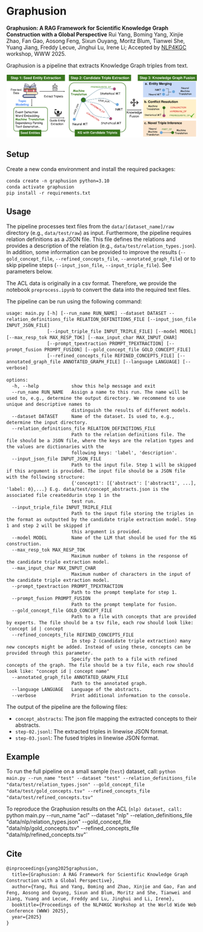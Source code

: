 # Graphusion 
**Graphusion: A RAG Framework for Scientific Knowledge Graph Construction with a Global Perspective**
Rui Yang, Boming Yang, Xinjie Zhao, Fan Gao, Aosong Feng, Sixun Ouyang, Moritz Blum, Tianwei She, Yuang Jiang, Freddy Lecue, Jinghui Lu, Irene Li;
Accepted by [NLP4KGC]([url](https://sites.google.com/view/4rthnlp4kgc/home?authuser=0)) workshop, WWW 2025. 

Graphusion is a pipeline that extracts Knowledge Graph triples from text.

![Architecture](graphusion_main.png)


## Setup
Create a new conda environment and install the required packages:
```
conda create -n graphusion python=3.10
conda activate graphusion
pip install -r requirements.txt
```


## Usage
The pipeline processes text files from the `data/[dataset_name]/raw` directory (e.g., `data/test/raw`) as input. 
Furthermore, the pipeline requires relation definitions as a JSON file. This file defines the relations and 
provides a description of the relation (e.g., `data/test/relation_types.json`). In addition, some information can be 
provided to improve the results (`--gold_concept_file`, `--refined_concepts_file`, `--annotated_graph_file`)
or to skip pipeline steps (`--input_json_file`, `--input_triple_file`). See parameters below.

The ACL data is originally in a csv format. Therefore, we provide the notebook `preprocess.ipynb` to convert the 
data into the required text files.

The pipeline can be run using the following command:

```
usage: main.py [-h] [--run_name RUN_NAME] --dataset DATASET --relation_definitions_file RELATION_DEFINITIONS_FILE [--input_json_file INPUT_JSON_FILE]
               [--input_triple_file INPUT_TRIPLE_FILE] [--model MODEL] [--max_resp_tok MAX_RESP_TOK] [--max_input_char MAX_INPUT_CHAR]
               [--prompt_tpextraction PROMPT_TPEXTRACTION] [--prompt_fusion PROMPT_FUSION] [--gold_concept_file GOLD_CONCEPT_FILE]
               [--refined_concepts_file REFINED_CONCEPTS_FILE] [--annotated_graph_file ANNOTATED_GRAPH_FILE] [--language LANGUAGE] [--verbose]

options:
  -h, --help            show this help message and exit
  --run_name RUN_NAME   Assign a name to this run. The name will be used to, e.g., determine the output directory. We recommend to use unique and descriptive names to
                        distinguish the results of different models.
  --dataset DATASET     Name of the dataset. Is used to, e.g., determine the input directory.
  --relation_definitions_file RELATION_DEFINITIONS_FILE
                        Path to the relation definitions file. The file should be a JSON file, where the keys are the relation types and the values are dictionaries with the
                        following keys: 'label', 'description'.
  --input_json_file INPUT_JSON_FILE
                        Path to the input file. Step 1 will be skipped if this argument is provided. The input file should be a JSON file with the following structure:
                        {'concept1': [{'abstract': ['abstract1', ...], 'label: 0},...} E.g. data/test/concept_abstracts.json is the associated file createddurin step 1 in the
                        test run.
  --input_triple_file INPUT_TRIPLE_FILE
                        Path to the input file storing the triples in the format as outputted by the candidate triple extraction model. Step 1 and step 2 will be skipped if
                        this argument is provided.
  --model MODEL         Name of the LLM that should be used for the KG construction.
  --max_resp_tok MAX_RESP_TOK
                        Maximum number of tokens in the response of the candidate triple extraction model.
  --max_input_char MAX_INPUT_CHAR
                        Maximum number of characters in the input of the candidate triple extraction model.
  --prompt_tpextraction PROMPT_TPEXTRACTION
                        Path to the prompt template for step 1.
  --prompt_fusion PROMPT_FUSION
                        Path to the prompt template for fusion.
  --gold_concept_file GOLD_CONCEPT_FILE
                        Path to a file with concepts that are provided by experts. The file should be a tsv file, each row should look like: 'concept id | concept
  --refined_concepts_file REFINED_CONCEPTS_FILE
                        In step 2 (candidate triple extraction) many new concepts might be added. Instead of using these, concepts can be provided through this parameter.
                        Specify the path to a file with refined concepts of the graph. The file should be a tsv file, each row should look like: "concept id | concept name"
  --annotated_graph_file ANNOTATED_GRAPH_FILE
                        Path to the annotated graph.
  --language LANGUAGE   Language of the abstracts.
  --verbose             Print additional information to the console.
```

The output of the pipeline are the following files: 
- `concept_abstracts`: The json file mapping the extracted concepts to their abstracts.
- `step-02.jsonl`: The extracted triples in linewise JSON format.
- `step-03.jsonl`: The fused triples in linewise JSON format.


## Example 
To run the full pipeline on a small sample (`test`) dataset, call: 
`python main.py --run_name "test" --dataset "test" --relation_definitions_file "data/test/relation_types.json" --gold_concept_file "data/test/gold_concepts.tsv" --refined_concepts_file "data/test/refined_concepts.tsv"`

To reproduce the Graphusion results on the ACL (`nlp) dataset, call:
`python main.py --run_name "acl" --dataset "nlp" --relation_definitions_file "data/nlp/relation_types.json" --gold_concept_file "data/nlp/gold_concepts.tsv" --refined_concepts_file "data/nlp/refined_concepts.tsv"`

## Cite
```
@inproceedings{yang2025graphusion,
  title={Graphusion: A RAG Framework for Scientific Knowledge Graph Construction with a Global Perspective},
  author={Yang, Rui and Yang, Boming and Zhao, Xinjie and Gao, Fan and Feng, Aosong and Ouyang, Sixun and Blum, Moritz and She, Tianwei and Jiang, Yuang and Lecue, Freddy and Lu, Jinghui and Li, Irene},
  booktitle={Proceedings of the NLP4KGC Workshop at the World Wide Web Conference (WWW) 2025},
  year={2025}
}
```
